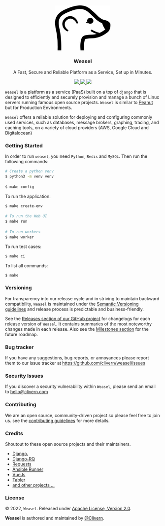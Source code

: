 <p align="center">
    <img alt="Weasel Logo" src="/static/logo.svg" width="180" />
    <h3 align="center">Weasel</h3>
    <p align="center">A Fast, Secure and Reliable Platform as a Service, Set up in Minutes.</p>
    <p align="center">
        <a href="https://github.com/Clivern/Weasel/actions/workflows/api.yml">
            <img src="https://github.com/Clivern/Weasel/actions/workflows/api.yml/badge.svg"/>
        </a>
        <a href="https://github.com/Clivern/Weasel/releases">
            <img src="https://img.shields.io/badge/Version-0.1.0-1abc9c.svg">
        </a>
        <a href="https://github.com/Clivern/Weasel/blob/master/LICENSE">
            <img src="https://img.shields.io/badge/LICENSE-Apache_2-e74c3c.svg">
        </a>
    </p>
</p>

`Weasel` is a platform as a service (PaaS) built on a top of `django` that is designed to efficiently and securely provision and manage a bunch of Linux servers running famous open source projects. `Weasel` is similar to [Peanut](https://github.com/Clivern/Peanut) but for Production Environments.

`Weasel` offers a reliable solution for deploying and configuring commonly used services, such as databases, message brokers, graphing, tracing, and caching tools, on a variety of cloud providers (AWS, Google Cloud and Digitalocean)


### Getting Started

In order to run `weasel`, you need `Python`, `Redis` and `MySQL`. Then run the following commands:

```zsh
# Create a python venv
$ python3 -m venv venv

$ make config
```

To run the application:

```zsh
$ make create-env

# To run the Web UI
$ make run

# To run workers
$ make worker
```

To run test cases:

```zsh
$ make ci
```

To list all commands:

```zsh
$ make
```


### Versioning

For transparency into our release cycle and in striving to maintain backward compatibility, `Weasel` is maintained under the [Semantic Versioning guidelines](https://semver.org/) and release process is predictable and business-friendly.

See the [Releases section of our GitHub project](https://github.com/clivern/weasel/releases) for changelogs for each release version of `Weasel`. It contains summaries of the most noteworthy changes made in each release. Also see the [Milestones section](https://github.com/clivern/weasel/milestones) for the future roadmap.


### Bug tracker

If you have any suggestions, bug reports, or annoyances please report them to our issue tracker at https://github.com/clivern/weasel/issues


### Security Issues

If you discover a security vulnerability within `Weasel`, please send an email to [hello@clivern.com](mailto:hello@clivern.com)


### Contributing

We are an open source, community-driven project so please feel free to join us. see the [contributing guidelines](CONTRIBUTING.md) for more details.


### Credits

Shoutout to these open source projects and their maintainers.

- [Django.](https://www.djangoproject.com/)
- [Django-RQ](https://github.com/rq/django-rq)
- [Requests](https://github.com/psf/requests)
- [Ansible Runner](https://github.com/ansible/ansible-runner)
- [VueJs](https://github.com/vuejs/vue)
- [Tabler](https://github.com/tabler/tabler)
- [and other projects ...](requirements.txt)


### License

© 2022, `Weasel`. Released under [Apache License, Version 2.0](https://www.apache.org/licenses/LICENSE-2.0).

**Weasel** is authored and maintained by [@Clivern](https://github.com/clivern).
